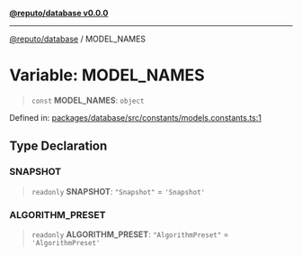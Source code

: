 [**@reputo/database v0.0.0**](../README.md)

***

[@reputo/database](../globals.md) / MODEL\_NAMES

# Variable: MODEL\_NAMES

> `const` **MODEL\_NAMES**: `object`

Defined in: [packages/database/src/constants/models.constants.ts:1](https://github.com/TogetherCrew/reputo/blob/413a65312d2e71068be02885525ba8b64731b3a2/packages/database/src/constants/models.constants.ts#L1)

## Type Declaration

### SNAPSHOT

> `readonly` **SNAPSHOT**: `"Snapshot"` = `'Snapshot'`

### ALGORITHM\_PRESET

> `readonly` **ALGORITHM\_PRESET**: `"AlgorithmPreset"` = `'AlgorithmPreset'`
